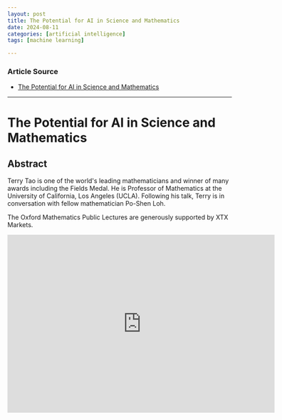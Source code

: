 ```yaml
---
layout: post
title: The Potential for AI in Science and Mathematics
date: 2024-08-11
categories: [artificial intelligence]
tags: [machine learning]

---
```


### Article Source


* [The Potential for AI in Science and Mathematics](https://www.youtube.com/watch?v=_sTDSO74D8Q)

---



# The Potential for AI in Science and Mathematics

## Abstract

Terry Tao is one of the world's leading mathematicians and winner of many awards including the Fields Medal. He is Professor of Mathematics at the University of California, Los Angeles (UCLA). Following his talk, Terry is in conversation with fellow mathematician Po-Shen Loh.

The Oxford Mathematics Public Lectures are generously supported by XTX Markets.


<iframe width="600" height="400" src="https://www.youtube.com/embed/_sTDSO74D8Q?si=EJbWKeyK0HY3hoU6" title="YouTube video player" frameborder="0" allow="accelerometer; autoplay; clipboard-write; encrypted-media; gyroscope; picture-in-picture; web-share" referrerpolicy="strict-origin-when-cross-origin" allowfullscreen></iframe>